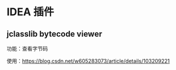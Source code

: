 # IDEA 插件

## jclasslib bytecode viewer

功能：查看字节码

使用：https://blog.csdn.net/w605283073/article/details/103209221

